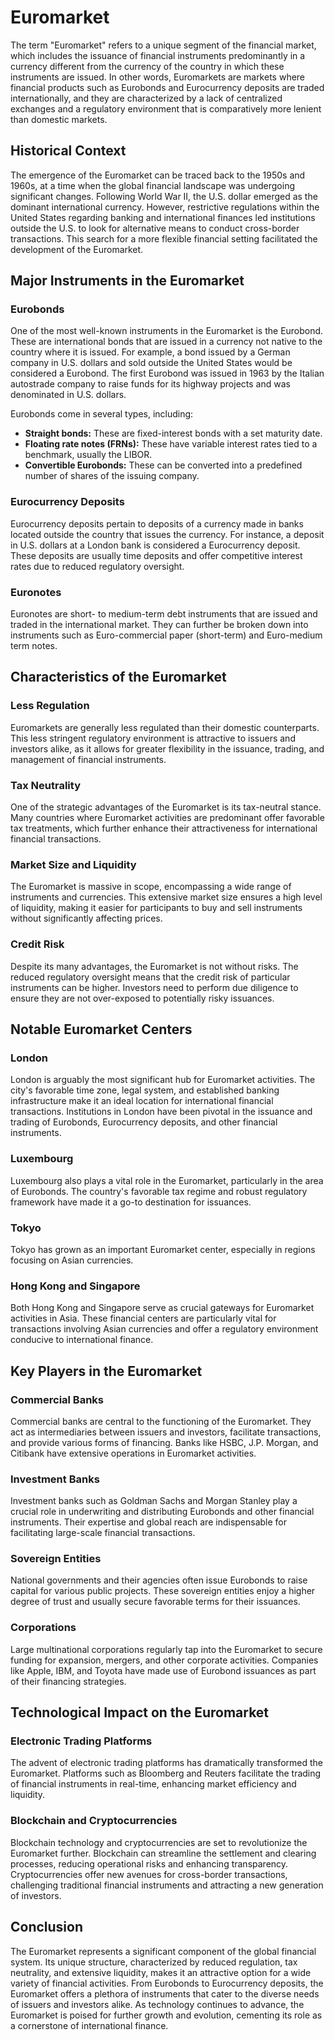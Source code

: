 # Euromarket

The term "Euromarket" refers to a unique segment of the financial market, which includes the issuance of financial instruments predominantly in a currency different from the currency of the country in which these instruments are issued. In other words, Euromarkets are markets where financial products such as Eurobonds and Eurocurrency deposits are traded internationally, and they are characterized by a lack of centralized exchanges and a regulatory environment that is comparatively more lenient than domestic markets.

## Historical Context

The emergence of the Euromarket can be traced back to the 1950s and 1960s, at a time when the global financial landscape was undergoing significant changes. Following World War II, the U.S. dollar emerged as the dominant international currency. However, restrictive regulations within the United States regarding banking and international finances led institutions outside the U.S. to look for alternative means to conduct cross-border transactions. This search for a more flexible financial setting facilitated the development of the Euromarket.

## Major Instruments in the Euromarket

### Eurobonds

One of the most well-known instruments in the Euromarket is the Eurobond. These are international bonds that are issued in a currency not native to the country where it is issued. For example, a bond issued by a German company in U.S. dollars and sold outside the United States would be considered a Eurobond. The first Eurobond was issued in 1963 by the Italian autostrade company to raise funds for its highway projects and was denominated in U.S. dollars.

Eurobonds come in several types, including:
- **Straight bonds:** These are fixed-interest bonds with a set maturity date.
- **Floating rate notes (FRNs):** These have variable interest rates tied to a benchmark, usually the LIBOR.
- **Convertible Eurobonds:** These can be converted into a predefined number of shares of the issuing company.

### Eurocurrency Deposits

Eurocurrency deposits pertain to deposits of a currency made in banks located outside the country that issues the currency. For instance, a deposit in U.S. dollars at a London bank is considered a Eurocurrency deposit. These deposits are usually time deposits and offer competitive interest rates due to reduced regulatory oversight.

### Euronotes

Euronotes are short- to medium-term debt instruments that are issued and traded in the international market. They can further be broken down into instruments such as Euro-commercial paper (short-term) and Euro-medium term notes.

## Characteristics of the Euromarket

### Less Regulation

Euromarkets are generally less regulated than their domestic counterparts. This less stringent regulatory environment is attractive to issuers and investors alike, as it allows for greater flexibility in the issuance, trading, and management of financial instruments.

### Tax Neutrality

One of the strategic advantages of the Euromarket is its tax-neutral stance. Many countries where Euromarket activities are predominant offer favorable tax treatments, which further enhance their attractiveness for international financial transactions.

### Market Size and Liquidity

The Euromarket is massive in scope, encompassing a wide range of instruments and currencies. This extensive market size ensures a high level of liquidity, making it easier for participants to buy and sell instruments without significantly affecting prices.

### Credit Risk

Despite its many advantages, the Euromarket is not without risks. The reduced regulatory oversight means that the credit risk of particular instruments can be higher. Investors need to perform due diligence to ensure they are not over-exposed to potentially risky issuances.

## Notable Euromarket Centers

### London

London is arguably the most significant hub for Euromarket activities. The city's favorable time zone, legal system, and established banking infrastructure make it an ideal location for international financial transactions. Institutions in London have been pivotal in the issuance and trading of Eurobonds, Eurocurrency deposits, and other financial instruments.

### Luxembourg

Luxembourg also plays a vital role in the Euromarket, particularly in the area of Eurobonds. The country's favorable tax regime and robust regulatory framework have made it a go-to destination for issuances.

### Tokyo

Tokyo has grown as an important Euromarket center, especially in regions focusing on Asian currencies. 

### Hong Kong and Singapore

Both Hong Kong and Singapore serve as crucial gateways for Euromarket activities in Asia. These financial centers are particularly vital for transactions involving Asian currencies and offer a regulatory environment conducive to international finance.

## Key Players in the Euromarket

### Commercial Banks

Commercial banks are central to the functioning of the Euromarket. They act as intermediaries between issuers and investors, facilitate transactions, and provide various forms of financing. Banks like HSBC, J.P. Morgan, and Citibank have extensive operations in Euromarket activities.

### Investment Banks

Investment banks such as Goldman Sachs and Morgan Stanley play a crucial role in underwriting and distributing Eurobonds and other financial instruments. Their expertise and global reach are indispensable for facilitating large-scale financial transactions.

### Sovereign Entities

National governments and their agencies often issue Eurobonds to raise capital for various public projects. These sovereign entities enjoy a higher degree of trust and usually secure favorable terms for their issuances.

### Corporations

Large multinational corporations regularly tap into the Euromarket to secure funding for expansion, mergers, and other corporate activities. Companies like Apple, IBM, and Toyota have made use of Eurobond issuances as part of their financing strategies.

## Technological Impact on the Euromarket

### Electronic Trading Platforms

The advent of electronic trading platforms has dramatically transformed the Euromarket. Platforms such as Bloomberg and Reuters facilitate the trading of financial instruments in real-time, enhancing market efficiency and liquidity.

### Blockchain and Cryptocurrencies

Blockchain technology and cryptocurrencies are set to revolutionize the Euromarket further. Blockchain can streamline the settlement and clearing processes, reducing operational risks and enhancing transparency. Cryptocurrencies offer new avenues for cross-border transactions, challenging traditional financial instruments and attracting a new generation of investors.

## Conclusion

The Euromarket represents a significant component of the global financial system. Its unique structure, characterized by reduced regulation, tax neutrality, and extensive liquidity, makes it an attractive option for a wide variety of financial activities. From Eurobonds to Eurocurrency deposits, the Euromarket offers a plethora of instruments that cater to the diverse needs of issuers and investors alike. As technology continues to advance, the Euromarket is poised for further growth and evolution, cementing its role as a cornerstone of international finance.